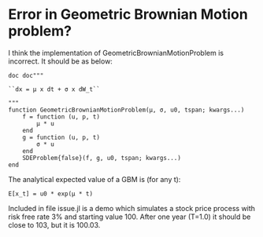 # Error in Geometric Brownian Motion problem?

I think the implementation of GeometricBrownianMotionProblem is incorrect. It should be as below:

```
doc doc"""

``dx = μ x dt + σ x dW_t``

"""
function GeometricBrownianMotionProblem(μ, σ, u0, tspan; kwargs...)
    f = function (u, p, t)
        μ * u
    end
    g = function (u, p, t)
        σ * u
    end
    SDEProblem{false}(f, g, u0, tspan; kwargs...)
end

```

The analytical expected value of a GBM is (for any t):
```
E[x_t] = u0 * exp(μ * t)
```

Included in file issue.jl is a demo which simulates a stock price process with risk free rate 3% and starting value 100.
After one year (T=1.0) it should be close to 103, but it is 100.03.
